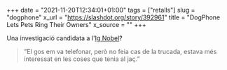 +++
date = "2021-11-20T12:34:01+01:00"
tags = ["retalls"]
slug = "dogphone"
x_url = "https://slashdot.org/story/392961"
title = "DogPhone Lets Pets Ring Their Owners"
x_source = ""
+++


Una investigació candidata a l'[Ig Nobel](http://ignobel.org)?

> ”El gos em va telefonar, però no feia cas de la trucada, estava més interessat en les coses que tenia al jaç.”
